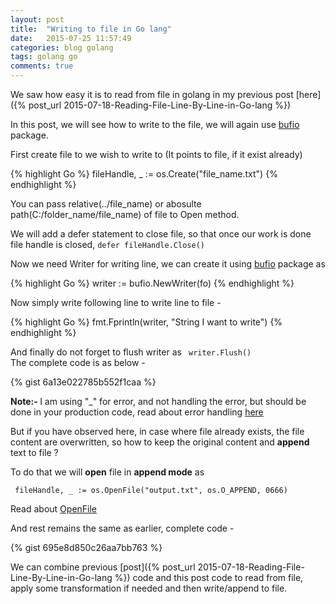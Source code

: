 ```yaml
---
layout: post
title:  "Writing to file in Go lang"
date:   2015-07-25 11:57:49
categories: blog golang
tags: golang go
comments: true
---
```

We saw how easy it is to read from file in golang in my previous post [here]({% post_url 2015-07-18-Reading-File-Line-By-Line-in-Go-lang %})

In this post, we will see how to write to the file, we will again use [bufio](https://golang.org/pkg/bufio/) package.

First create file to we wish to write to (It points to file, if it exist already)

{% highlight Go %}
	fileHandle, _ := os.Create("file_name.txt")
{% endhighlight %}

You can pass relative(../file_name) or abosulte path(C:/folder_name/file_name) of file to Open method.

We will add a defer statement to close file, so that once our work is done file handle is closed, <code>defer fileHandle.Close()</code>

Now we need Writer for writing line, we can create it using [bufio](https://golang.org/pkg/bufio/) package as 

{% highlight Go %}
	writer := bufio.NewWriter(fo)
{% endhighlight %}

Now simply write following line to write line to file -

{% highlight Go %}
	fmt.Fprintln(writer, "String I want to write")
{% endhighlight %}

And finally do not forget to flush writer as <code> writer.Flush() </code>
The complete code is as below -

{% gist 6a13e022785b552f1caa %}

<strong> Note:- </strong> I am using "_" for error, and not handling the error, but should be done in your production code, read about error handling [here](http://blog.golang.org/error-handling-and-go)

But if you have observed here, in case where file already exists, the file content are overwritten, so how to keep the original content and <strong>append</strong> text to file ?

To do that we will <strong>open</strong> file in <strong>append mode</strong> as 

<code> fileHandle, _ := os.OpenFile("output.txt", os.O_APPEND, 0666) </code>

Read about [OpenFile](http://localhost:6060/pkg/os/#OpenFile)

And rest remains the same as earlier, complete code -

{% gist 695e8d850c26aa7bb763 %}

We can combine previous [post]({% post_url 2015-07-18-Reading-File-Line-By-Line-in-Go-lang %}) code and this post code to read from file, apply some transformation if needed and then write/append to file.